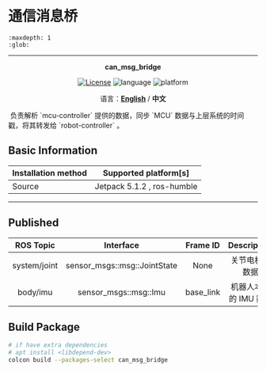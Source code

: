 # 通信消息桥

```{toctree}
:maxdepth: 1
:glob:
```

------

<p align="center"><strong>can_msg_bridge</strong></p>
<p align="center"><a href="https://github.com/${YOUR_GIT_REPOSITORY}/blob/main/LICENSE"><img alt="License" src="https://img.shields.io/badge/License-Apache%202.0-orange"/></a>
<img alt="language" src="https://img.shields.io/badge/language-c++-red"/>
<img alt="platform" src="https://img.shields.io/badge/platform-linux-l"/>
</p>
<p align="center">
    语言：<a href="./docs/docs_en/README_EN.md"><strong>English</strong></a> / <strong>中文</strong>
</p>
​	负责解析 `mcu-controller` 提供的数据，同步 `MCU` 数据与上层系统的时间戳，将其转发给 `robot-controller` 。

## Basic Information

| Installation method | Supported platform[s]      |
| ------------------- | -------------------------- |
| Source              | Jetpack 5.1.2 , ros-humble |

------

## Published

|  ROS Topic   |          Interface           | Frame ID  |      Description      |
| :----------: | :--------------------------: | :-------: | :-------------------: |
| system/joint | sensor_msgs::msg::JointState |   None    |    关节电机的数据     |
|   body/imu   |    sensor_msgs::msg::Imu     | base_link | 机器人本体的 IMU 数据 |

## Build Package

```bash
# if have extra dependencies
# apt install <libdepend-dev>
colcon build --packages-select can_msg_bridge
```
